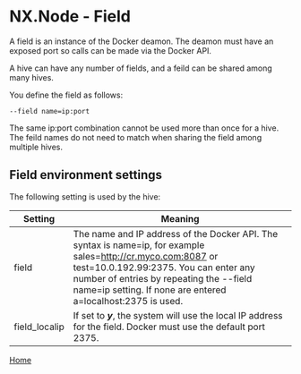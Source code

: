 # NX.Node - Field

A field is an instance of the Docker deamon.  The deamon must have an exposed port so calls
can be made via the Docker API.

A hive can have any number of fields, and a feild can be shared among many hives.

You define the field as follows:
```
--field name=ip:port
```

The same ip:port combination cannot be used more than once for a hive.  The feild names do
not need to match when sharing the field among multiple hives.

## Field environment settings

The following setting is used by the hive:

Setting|Meaning
-------|-------
field|The name and IP address of the Docker API.  The syntax is name=ip, for example sales=http://cr.myco.com:8087 or test=10.0.192.99:2375.  You can enter any number of entries by repeating the --field name=ip setting.  If none are entered a=localhost:2375 is used.
field_localip|If set to ***y***, the system will use the local IP address for the field.  Docker must use the default port 2375.

[Home](../README.md)
